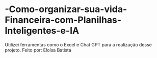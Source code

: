 # -Como-organizar-sua-vida-Financeira-com-Planilhas-Inteligentes-e-IA
Utilizei ferramentas como o Excel e Chat GPT para a realização desse projeto. Feito por: Eloísa Batista

